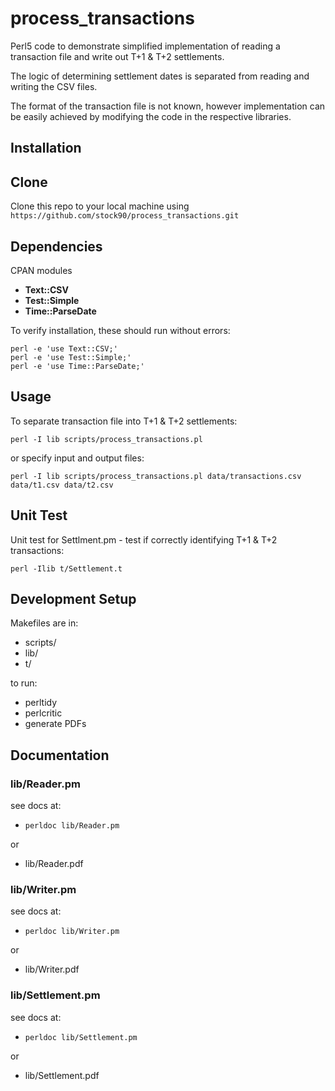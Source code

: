 # process_transactions

Perl5 code to demonstrate simplified implementation of reading a transaction file and write out T+1 & T+2 settlements.

The logic of determining settlement dates is separated from reading and writing the CSV files.

The format of the transaction file is not known, however implementation can be easily achieved by modifying the code in the respective libraries.

## Installation

## Clone

Clone this repo to your local machine using `https://github.com/stock90/process_transactions.git`

## Dependencies

CPAN modules

  * **Text::CSV**
  * **Test::Simple**
  * **Time::ParseDate**

To verify installation, these should run without errors:

```shell
perl -e 'use Text::CSV;'
perl -e 'use Test::Simple;'
perl -e 'use Time::ParseDate;'
```

## Usage

To separate transaction file into T+1 & T+2 settlements:

```shell
perl -I lib scripts/process_transactions.pl
```

or specify input and output files:

```shell
perl -I lib scripts/process_transactions.pl data/transactions.csv data/t1.csv data/t2.csv
```

## Unit Test

Unit test for Settlment.pm - test if correctly identifying T+1 & T+2 transactions:

```shell
perl -Ilib t/Settlement.t
```

## Development Setup

Makefiles are in:

  * scripts/
  * lib/
  * t/
 
to run:

  * perltidy
  * perlcritic
  * generate PDFs


## Documentation

### lib/Reader.pm
see docs at:

  * `perldoc lib/Reader.pm`

or

  * lib/Reader.pdf

### lib/Writer.pm
see docs at:

  * `perldoc lib/Writer.pm`

or

  * lib/Writer.pdf


### lib/Settlement.pm
see docs at:

  * `perldoc lib/Settlement.pm`

or

  * lib/Settlement.pdf


